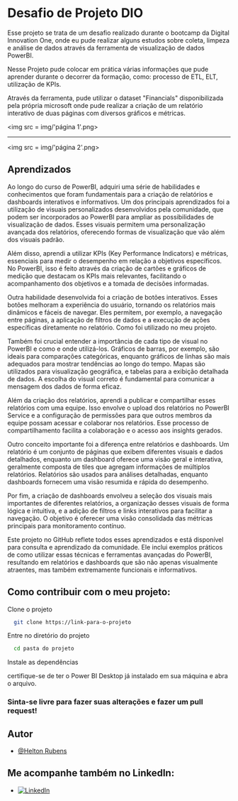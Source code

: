 # Desafio de Projeto DIO

Esse projeto se trata de um desafio realizado durante o bootcamp da Digital Innovation One, onde eu pude realizar alguns estudos sobre coleta, limpeza e análise de dados através da ferramenta de visualização de dados PowerBI.

Nesse Projeto pude colocar em prática várias informações que pude aprender durante o decorrer da formação, como: processo de ETL, ELT, utilização de KPIs.

Através da ferramenta, pude utilizar o dataset "Financials" disponibilizada pela própria microsoft onde pude realizar a criação de um relatório interativo de duas páginas com diversos gráficos e métricas.


<img src = img/'página 1'.png>

---

<img src = img/'página 2'.png>


## Aprendizados

Ao longo do curso de PowerBI, adquiri uma série de habilidades e conhecimentos que foram fundamentais para a criação de relatórios e dashboards interativos e informativos. Um dos principais aprendizados foi a utilização de visuais personalizados desenvolvidos pela comunidade, que podem ser incorporados ao PowerBI para ampliar as possibilidades de visualização de dados. Esses visuais permitem uma personalização avançada dos relatórios, oferecendo formas de visualização que vão além dos visuais padrão.

Além disso, aprendi a utilizar KPIs (Key Performance Indicators) e métricas, essenciais para medir o desempenho em relação a objetivos específicos. No PowerBI, isso é feito através da criação de cartões e gráficos de medição que destacam os KPIs mais relevantes, facilitando o acompanhamento dos objetivos e a tomada de decisões informadas.

Outra habilidade desenvolvida foi a criação de botões interativos. Esses botões melhoram a experiência do usuário, tornando os relatórios mais dinâmicos e fáceis de navegar. Eles permitem, por exemplo, a navegação entre páginas, a aplicação de filtros de dados e a execução de ações específicas diretamente no relatório. Como foi utilizado no meu projeto.

Também foi crucial entender a importância de cada tipo de visual no PowerBI e como e onde utilizá-los. Gráficos de barras, por exemplo, são ideais para comparações categóricas, enquanto gráficos de linhas são mais adequados para mostrar tendências ao longo do tempo. Mapas são utilizados para visualização geográfica, e tabelas para a exibição detalhada de dados. A escolha do visual correto é fundamental para comunicar a mensagem dos dados de forma eficaz.

Além da criação dos relatórios, aprendi a publicar e compartilhar esses relatórios com uma equipe. Isso envolve o upload dos relatórios no PowerBI Service e a configuração de permissões para que outros membros da equipe possam acessar e colaborar nos relatórios. Esse processo de compartilhamento facilita a colaboração e o acesso aos insights gerados.

Outro conceito importante foi a diferença entre relatórios e dashboards. Um relatório é um conjunto de páginas que exibem diferentes visuais e dados detalhados, enquanto um dashboard oferece uma visão geral e interativa, geralmente composta de tiles que agregam informações de múltiplos relatórios. Relatórios são usados para análises detalhadas, enquanto dashboards fornecem uma visão resumida e rápida do desempenho.

Por fim, a criação de dashboards envolveu a seleção dos visuais mais importantes de diferentes relatórios, a organização desses visuais de forma lógica e intuitiva, e a adição de filtros e links interativos para facilitar a navegação. O objetivo é oferecer uma visão consolidada das métricas principais para monitoramento contínuo.

Este projeto no GitHub reflete todos esses aprendizados e está disponível para consulta e aprendizado da comunidade. Ele inclui exemplos práticos de como utilizar essas técnicas e ferramentas avançadas do PowerBI, resultando em relatórios e dashboards que são não apenas visualmente atraentes, mas também extremamente funcionais e informativos.
## Como contribuir com o meu projeto:

Clone o projeto

```bash
  git clone https://link-para-o-projeto
```

Entre no diretório do projeto

```bash
  cd pasta do projeto
```

Instale as dependências

certifique-se de ter o Power BI Desktop já instalado em sua máquina e abra o arquivo.


### Sinta-se livre para fazer suas alterações e fazer um pull request!




## Autor

- [@Helton Rubens](https://github.com/Helton-Rubens)


## Me acompanhe também no LinkedIn:

- [![LinkedIn](https://img.shields.io/badge/LinkedIn-0077B5?style=for-the-badge&logo=linkedin&logoColor=white)](https://www.linkedin.com/in/helton-rubens-alexandre/)
